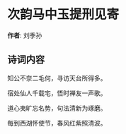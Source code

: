# 次韵马中玉提刑见寄

**作者**: 刘季孙

## 诗词内容

知公不奈二毛何，寻访天台所得多。

宿处仙人千载宅，悟时禅友一声歌。

道心夷旷忘名势，句法清新为琢磨。

每到西湖怀使节，春风红紫照清波。

